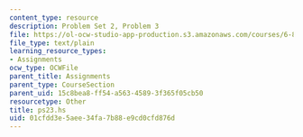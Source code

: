 ```yaml
---
content_type: resource
description: Problem Set 2, Problem 3
file: https://ol-ocw-studio-app-production.s3.amazonaws.com/courses/6-827-multithreaded-parallelism-languages-and-compilers-fall-2002/01cfdd3e5aee34fa7b88e9cd0cfd876d_ps23.hs
file_type: text/plain
learning_resource_types:
- Assignments
ocw_type: OCWFile
parent_title: Assignments
parent_type: CourseSection
parent_uid: 15c8bea8-ff54-a563-4589-3f365f05cb50
resourcetype: Other
title: ps23.hs
uid: 01cfdd3e-5aee-34fa-7b88-e9cd0cfd876d
---
```

